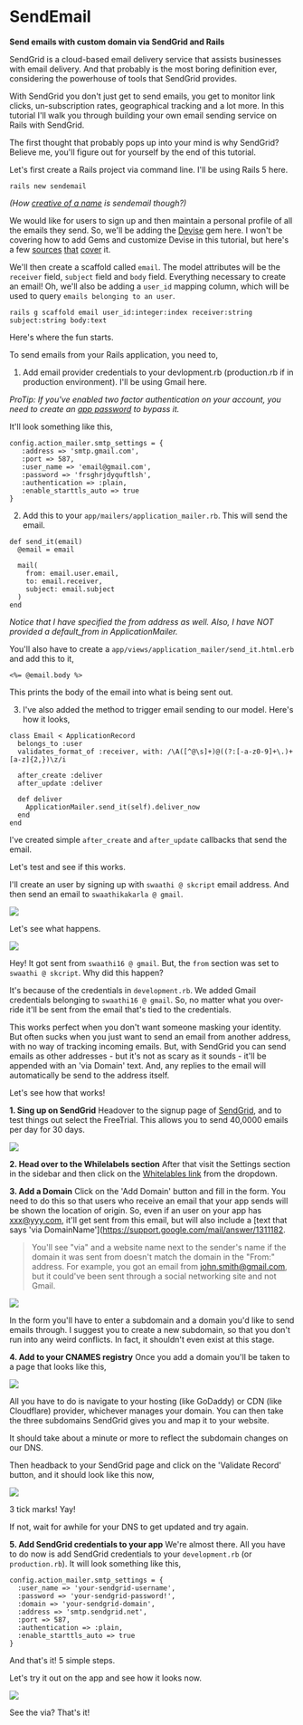 # SendEmail

**Send emails with custom domain via SendGrid and Rails**

SendGrid is a cloud-based email delivery service that assists businesses with email delivery. And that probably is the most boring definition ever, considering the powerhouse of tools that SendGrid provides.

With SendGrid you don't just get to send emails, you get to monitor link clicks, un-subscription rates, geographical tracking and a lot more. In this tutorial I'll walk you through building your own email sending service on Rails with SendGrid.

The first thought that probably pops up into your mind is why SendGrid? Believe me, you'll figure out for yourself by the end of this tutorial.

Let's first create a Rails project via command line. I'll be using Rails 5 here.

```
rails new sendemail
```

_(How [creative of a name](http://i.imgur.com/y3dhJFQ.jpg?1) is sendemail though?)_

We would like for users to sign up and then maintain a personal profile of all the emails they send. So, we'll be adding the [Devise](https://github.com/plataformatec/devise) gem here. I won't be covering how to add Gems and customize Devise in this tutorial, but here's a few [sources](https://github.com/plataformatec/devise/blob/master/README.md) [that](http://guides.railsgirls.com/devise) [cover](https://launchschool.com/blog/how-to-use-devise-in-rails-for-authentication) it.

We'll then create a scaffold called `email`. The model attributes will be the `receiver` field, `subject` field and `body` field. Everything necessary to create an email! Oh, we'll also be adding a `user_id` mapping column, which will be used to query `emails belonging to an user`.

```
rails g scaffold email user_id:integer:index receiver:string subject:string body:text
```

Here's where the fun starts.

To send emails from your Rails application, you need to,

1. Add email provider credentials to your devlopment.rb (production.rb if in production environment). I'll be using Gmail here.

_ProTip: If you've enabled two factor authentication on your account, you need to create an [app password](https://support.google.com/accounts/answer/185833) to bypass it._

It'll look something like this,

```
config.action_mailer.smtp_settings = {
   :address => 'smtp.gmail.com',
   :port => 587,
   :user_name => 'email@gmail.com',
   :password => 'frsghrjdyquftlsh',
   :authentication => :plain,
   :enable_starttls_auto => true
}
```

2. Add this to your `app/mailers/application_mailer.rb`. This will send the email.

```
def send_it(email)
  @email = email

  mail(
    from: email.user.email,
    to: email.receiver,
    subject: email.subject
  )
end
```

_Notice that I have specified the from address as well. Also, I have NOT provided a default_from in ApplicationMailer._

You'll also have to create a `app/views/application_mailer/send_it.html.erb` and add this to it,

```
<%= @email.body %>
```

This prints the body of the email into what is being sent out.

3. I've also added the method to trigger email sending to our model. Here's how it looks,

```
class Email < ApplicationRecord
  belongs_to :user
  validates_format_of :receiver, with: /\A([^@\s]+)@((?:[-a-z0-9]+\.)+[a-z]{2,})\z/i

  after_create :deliver
  after_update :deliver

  def deliver
    ApplicationMailer.send_it(self).deliver_now
  end
end
```

I've created simple `after_create` and `after_update` callbacks that send the email.

Let's test and see if this works.

I'll create an user by signing up with `swaathi @ skcript` email address. And then send an email to `swaathikakarla @ gmail`.

<img src="readme/1.png" />

Let's see what happens.

<img src="readme/2.png" />

Hey! It got sent from `swaathi16 @ gmail`. But, the `from` section was set to `swaathi @ skcript`. Why did this happen?

It's because of the credentials in `development.rb`. We added Gmail credentials belonging to `swaathi16 @ gmail`. So, no matter what you over-ride it'll be sent from the email that's tied to the credentials.

This works perfect when you don't want someone masking your identity. But often sucks when you just want to send an email from another address, with no way of tracking incoming emails. But, with SendGrid you can send emails as other addresses - but it's not as scary as it sounds - it'll be appended with an 'via Domain' text. And, any replies to the email will automatically be send to the address itself.

Let's see how that works!

**1. Sing up on SendGrid**
Headover to the signup page of [SendGrid](https://sendgrid.com/signup), and to test things out select the FreeTrial. This allows you to send 40,0000 emails per day for 30 days.

<img src="readme/3.png" />

**2. Head over to the Whilelabels section**
After that visit the Settings section in the sidebar and then click on the [Whitelables link](https://app.sendgrid.com/settings/whitelabel) from the dropdown.

**3. Add a Domain**
Click on the 'Add Domain' button and fill in the form. You need to do this so that users who receive an email that your app sends will be shown the location of origin. So, even if an user on your app has xxx@yyy.com, it'll get sent from this email, but will also include a [text that says 'via DomainName'](https://support.google.com/mail/answer/1311182.

> You'll see "via" and a website name next to the sender's name if the domain it was sent from doesn't match the domain in the "From:" address. For example, you got an email from john.smith@gmail.com, but it could've been sent through a social networking site and not Gmail.

<img src="readme/4.png" />

In the form you'll have to enter a subdomain and a domain you'd like to send emails through. I suggest you to create a new subdomain, so that you don't run into any weird conflicts. In fact, it shouldn't even exist at this stage.

**4. Add to your CNAMES registry**
Once you add a domain you'll be taken to a page that looks like this,

<img src="readme/5.png" />

All you have to do is navigate to your hosting (like GoDaddy) or CDN (like Cloudflare) provider, whichever manages your domain. You can then take the three subdomains SendGrid gives you and map it to your website.

It should take about a minute or more to reflect the subdomain changes on our DNS.

Then headback to your SendGrid page and click on the 'Validate Record' button, and it should look like this now,

<img src="readme/6.png" />

3 tick marks! Yay!

If not, wait for awhile for your DNS to get updated and try again.

**5. Add SendGrid credentials to your app**
We're almost there. All you have to do now is add SendGrid credentials to your `development.rb` (or `production.rb`). It will look something like this,

```
config.action_mailer.smtp_settings = {
  :user_name => 'your-sendgrid-username',
  :password => 'your-sendgrid-password!',
  :domain => 'your-sendgrid-domain',
  :address => 'smtp.sendgrid.net',
  :port => 587,
  :authentication => :plain,
  :enable_starttls_auto => true
}
```

And that's it! 5 simple steps.

Let's try it out on the app and see how it looks now.

<img src="readme/7.png" />

See the via? That's it!
